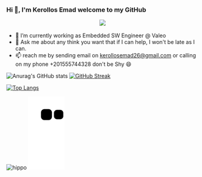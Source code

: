 ### Hi 👋, I'm Kerollos Emad welcome to my GitHub
<p align="center">
  <img 
    src="https://user-images.githubusercontent.com/91436830/171515466-7c060975-27a4-49d5-9949-32791570ac8c.png"
  >
</p>
<!--
<p align="right">
  <img 
       width=100
       hight=100
    src="https://user-images.githubusercontent.com/91436830/171516237-1708a523-dc2e-4436-ae46-5e60367e6220.png"
  >
</p>
-->

- 🔭 I’m currently working as Embedded SW Engineer @ Valeo 
- 💬 Ask me about any think you want that if I can help, I won't be late as I can.
- 📫 reach me by sending email on kerollosemad26@gmail.com or calling on my phone +201555744328 don't be Shy 😄


![Anurag's GitHub stats](https://github-readme-stats.vercel.app/api?username=kerollosemd&show_icons=true&theme=tokyonight&hide=stars,issues&hide_border)
[![GitHub Streak](http://github-readme-streak-stats.herokuapp.com?user=kerollosemd&theme=tokyonight&hide_border=true)](https://git.io/streak-stats)

[![Top Langs](https://github-readme-stats.vercel.app/api/top-langs/?username=kerollosemd&layout=compact&theme=tokyonight)](https://github.com/anuraghazra/github-readme-stats)

![hippo](https://github.com/KerollosEmd/KerollosEmd/blob/fc8ee157ef274aee22882183a9adf88cf055b3fa/GitHub_intro2.gif)
![GitHub Snake dark](https://github.com/KerollosEmd/KerollosEmd/blob/3b04132508273f24186e4936f4d9856f12856da8/github-contribution-grid-snake.svg#gh-dark-mode-only)


<!--
**KerollosEmd/KerollosEmd** is a ✨ _special_ ✨ repository because its `README.md` (this file) appears on your GitHub profile.

Here are some ideas to get you started:


- 🔭 I’m currently working on ...
- 🌱 I’m currently learning ...
- 👯 I’m looking to collaborate on ...
- 🤔 I’m looking for help with ...
- 💬 Ask me about ...
- 📫 How to reach me: ...
- 😄 Pronouns: ...
- ⚡ Fun fact: ...
-->
